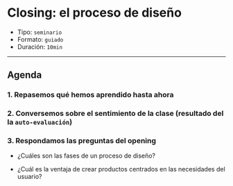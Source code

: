 # Closing: el proceso de diseño

- Tipo: `seminario`
- Formato: `guiado`
- Duración: `10min`

***

## Agenda

### 1. Repasemos qué hemos aprendido hasta ahora

### 2. Conversemos sobre el sentimiento de la clase (resultado del la `auto-evaluación`)

### 3. Respondamos las preguntas del opening

- ¿Cuáles son las fases de un proceso de diseño?

- ¿Cuál es la ventaja de crear productos centrados en las necesidades del usuario?